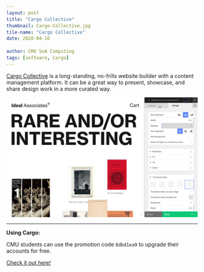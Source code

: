 ```yaml
---
layout: post
title: "Cargo Collective"
thumbnail: Cargo-Collective.jpg
tile-name: "Cargo Collective"
date: 2020-04-16

author: CMU SoA Computing
tags: [software, Cargo]
---
```


[Cargo Collective](https://cargo.site/) is a long-standing, no-frills website builder with a content management platform. It can be a great way to present, showcase, and share design work in a more curated way.

![Cargo Demo](../img/software/cargo_demo.jpg "Cargo Demo")

---

**Using Cargo:**

CMU students can use the promotion code `8dbd1ea9` to upgrade their accounts for free.

[Check it out here!](https://cargo.site/)

 